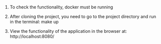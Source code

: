 1) To check the functionality, docker must be running

2) After cloning the project, you need to go to the project directory and run in the terminal: make up

3) View the functionality of the application in the browser at: http://localhost:8080/
